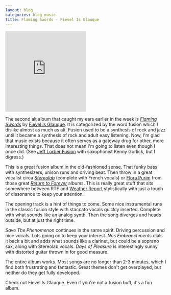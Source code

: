 ```yaml
---
layout: blog
categories: blog music
title: Flaming Swords - Fievel Is Glauque
---
```


<div style="position: relative; padding-bottom: 50%; height: 0; overflow: hidden; max-width: 50%;"><iframe src="https://embed.tidal.com/albums/255212782?layout=gridify" frameborder="0" allowfullscreen style="position: absolute; top: 0; left: 0; width: 100%; height: 1px; min-height: 100%; margin: 0 auto;"></iframe></div>

The second alt album that caught my ears earlier in the week is [_Flaming Swords_](https://tidal.com/browse/album/255212782) by [Fievel Is Glauque](https://tidal.com/browse/artist/23171344).  It is categorized by the word fusion which I dislike almost as much as alt.  Fusion used to be a synthesis of rock and jazz until it became a synthesis of rock and adult easy listening.  Now, I'm glad that music exists because it often serves as a gateway drug for other, more interesting things.  That does not mean I'm going to listen even though I once did.  (See [Jeff Lorber Fusion](https://tidal.com/browse/artist/5924571) with saxophonist Kenny Gorlick, but I digress.)

This is a great fusion album in the old-fashioned sense.  That funky bass with synthesizers, unison runs and driving beat.  Then throw in a great vocalist circa [_Stereolab_](https://tidal.com/browse/artist/14655) (complete with French vocals) or [Flora Purim](https://tidal.com/browse/artist/7689) from those great [_Return to Forever_](https://tidal.com/browse/artist/105) albums.  This is really great stuff that sits somewhere between RTF and [Weather Report](https://tidal.com/browse/artist/181) stylistically with just a touch of dissonance to keep your attention.

The opening track is a hint of things to come.  Some nice instrumental runs in the classic fusion style with staccato vocals quickly inserted.  Complete with what sounds like an analog synth.   Then the song diverges and heads outside, but at just the right time.

_Save The Phenomenon_ continues in the same spirit.  Driving percussion and nice vocals. Lots going on to keep your interest.  _Nos Embranchments_ dials it back a bit and adds what sounds like a clarinet, but could be a soprano sax, along with Stereolab vocals.  _Days of Pleasure_ is interestingly sunny with distorted guitar thrown in for good measure.

The entire album works.  Most songs are no longer than 2-3 minutes, which I find both frustrating and fantastic.  Great themes don't get overplayed, but neither do they get fully developed.

Check out Fievel Is Glauque.  Even if you're not a fusion buff, it's a fun album.

